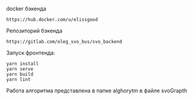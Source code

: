 docker бэкенда
 ```
https://hub.docker.com/u/elissgood
```

Репозиторий бэкенда
```
https://gitlab.com/oleg_svo_bus/svo_backend
```

Запуск фронтенда:
```
yarn install
yarn serve
yarn build
yarn lint
```

Работа алгоритма представлена в папке alghorytm в файле svoGrapth
